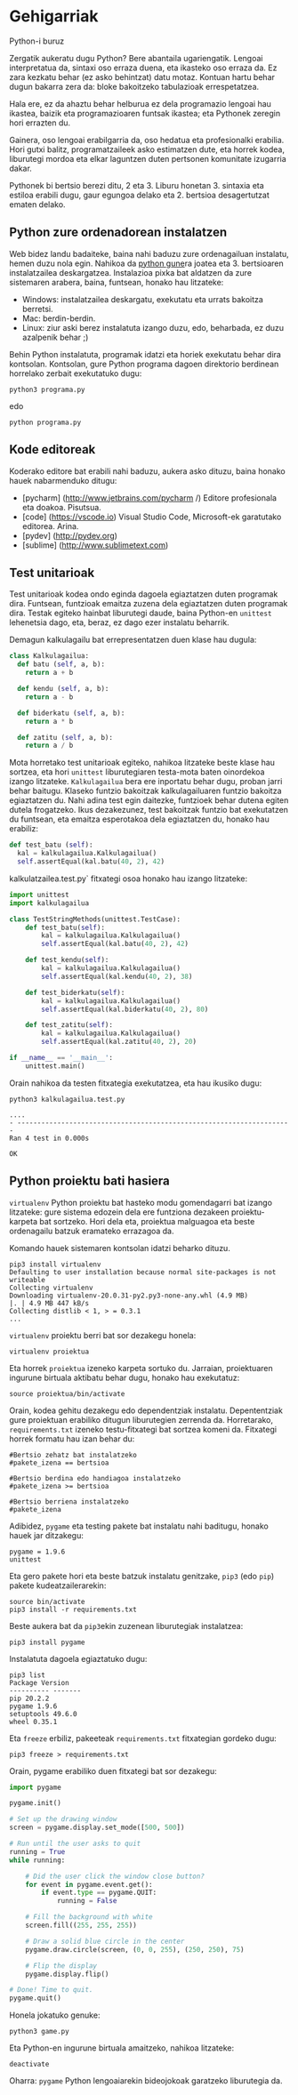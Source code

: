 # Gehigarriak

Python-i buruz

Zergatik aukeratu dugu Python? Bere abantaila ugariengatik. Lengoai interpretatua da, sintaxi oso erraza duena, eta ikasteko oso erraza da. Ez zara kezkatu behar (ez asko behintzat) datu motaz. Kontuan hartu behar dugun bakarra zera da: bloke bakoitzeko tabulazioak errespetatzea.

Hala ere, ez da ahaztu behar helburua ez dela programazio lengoai hau ikastea, baizik eta programazioaren funtsak ikastea; eta Pythonek zeregin hori errazten du.

Gainera, oso lengoai erabilgarria da, oso hedatua eta profesionalki erabilia. Hori gutxi balitz, programatzaileek asko estimatzen dute, eta horrek kodea, liburutegi mordoa eta elkar laguntzen duten pertsonen komunitate izugarria dakar.

Pythonek bi bertsio berezi ditu, 2 eta 3. Liburu honetan 3. sintaxia eta estiloa erabili dugu, gaur egungoa delako eta 2. bertsioa desagertutzat ematen delako.

## Python zure ordenadorean instalatzen

Web bidez landu badaiteke, baina nahi baduzu zure ordenagailuan instalatu, hemen duzu nola egin.
Nahikoa da [python gune](https://www.python.org)ra joatea  eta 3. bertsioaren instalatzailea deskargatzea. Instalazioa pixka bat aldatzen da zure sistemaren arabera, baina, funtsean, honako hau litzateke:

- Windows: instalatzailea deskargatu, exekutatu eta urrats bakoitza berretsi.
- Mac: berdin-berdin.
- Linux: ziur aski berez instalatuta izango duzu, edo, beharbada, ez duzu azalpenik behar ;)

Behin Python instalatuta, programak idatzi eta horiek exekutatu behar dira kontsolan.
Kontsolan, gure Python programa dagoen direktorio berdinean horrelako zerbait exekutatuko dugu:

```console
python3 programa.py
```

edo

```console
python programa.py
```

## Kode editoreak

Koderako editore bat erabili nahi baduzu, aukera asko dituzu, baina honako hauek nabarmenduko ditugu:

- [pycharm] (http://www.jetbrains.com/pycharm /) Editore profesionala eta doakoa. Pisutsua.
- [code] (https://vscode.io) Visual Studio Code, Microsoft-ek garatutako editorea. Arina.
- [pydev] (http://pydev.org)
- [sublime] (http://www.sublimetext.com)

## Test unitarioak

Test unitarioak kodea ondo eginda dagoela egiaztatzen duten programak dira. Funtsean, funtzioak emaitza zuzena dela egiaztatzen duten programak dira.
Testak egiteko hainbat liburutegi daude, baina Python-en `unittest` lehenetsia dago, eta, beraz, ez dago ezer instalatu beharrik.

Demagun kalkulagailu bat errepresentatzen duen klase hau dugula:

```python
class Kalkulagailua:
  def batu (self, a, b):
    return a + b

  def kendu (self, a, b):
    return a - b

  def biderkatu (self, a, b):
    return a * b

  def zatitu (self, a, b):
    return a / b
```

Mota horretako test unitarioak egiteko, nahikoa litzateke beste klase hau sortzea, eta hori `unittest` liburutegiaren testa-mota baten oinordekoa izango litzateke. `Kalkulagailua` bera ere inportatu behar dugu, proban jarri behar baitugu.
Klaseko funtzio bakoitzak kalkulagailuaren funtzio bakoitza egiaztatzen du. Nahi adina test egin daitezke, funtzioek behar dutena egiten dutela frogatzeko. Ikus dezakezunez, test bakoitzak funtzio bat exekutatzen du funtsean, eta emaitza esperotakoa dela egiaztatzen du, honako hau erabiliz:

```python
def test_batu (self):
  kal = kalkulagailua.Kalkulagailua()
  self.assertEqual(kal.batu(40, 2), 42)
```

kalkulatzailea.test.py` fitxategi osoa honako hau izango litzateke:

```python
import unittest
import kalkulagailua

class TestStringMethods(unittest.TestCase):
    def test_batu(self):
        kal = kalkulagailua.Kalkulagailua()
        self.assertEqual(kal.batu(40, 2), 42)

    def test_kendu(self):
        kal = kalkulagailua.Kalkulagailua()
        self.assertEqual(kal.kendu(40, 2), 38)

    def test_biderkatu(self):
        kal = kalkulagailua.Kalkulagailua()
        self.assertEqual(kal.biderkatu(40, 2), 80)

    def test_zatitu(self):
        kal = kalkulagailua.Kalkulagailua()
        self.assertEqual(kal.zatitu(40, 2), 20)

if __name__ == '__main__':
    unittest.main()
```

Orain nahikoa da testen fitxategia exekutatzea, eta hau ikusiko dugu:

```console
python3 kalkulagailua.test.py

....
- ---------------------------------------------------------------------
Ran 4 test in 0.000s

OK
```

## Python proiektu bati hasiera

`virtualenv` Python proiektu bat hasteko modu gomendagarri bat izango litzateke: gure sistema edozein dela ere funtziona dezakeen proiektu-karpeta bat sortzeko. Hori dela eta, proiektua malguagoa eta beste ordenagailu batzuk eramateko errazagoa da.

Komando hauek sistemaren kontsolan idatzi beharko dituzu.

```console
pip3 install virtualenv
Defaulting to user installation because normal site-packages is not writeable
Collecting virtualenv
Downloading virtualenv-20.0.31-py2.py3-none-any.whl (4.9 MB)
|. | 4.9 MB 447 kB/s
Collecting distlib < 1, > = 0.3.1
...
```

`virtualenv` proiektu berri bat sor dezakegu honela:
```console
virtualenv proiektua
```

Eta horrek `proiektua` izeneko karpeta sortuko du.
Jarraian, proiektuaren ingurune birtuala aktibatu behar dugu, honako hau exekutatuz:

```console
source proiektua/bin/activate
```

Orain, kodea gehitu dezakegu edo dependentziak instalatu. Depententziak gure proiektuan erabiliko ditugun liburutegien zerrenda da.
Horretarako, `requirements.txt` izeneko testu-fitxategi bat sortzea komeni da. Fitxategi horrek formatu hau izan behar du:

```console
#Bertsio zehatz bat instalatzeko
#pakete_izena == bertsioa

#Bertsio berdina edo handiagoa instalatzeko
#pakete_izena >= bertsioa

#Bertsio berriena instalatzeko
#pakete_izena
```

Adibidez, `pygame` eta testing pakete bat instalatu nahi baditugu, honako hauek jar ditzakegu:

```console
pygame = 1.9.6
unittest
```

Eta gero pakete hori eta beste batzuk instalatu genitzake, `pip3` (edo `pip`) pakete kudeatzailerarekin:

```console
source bin/activate
pip3 install -r requirements.txt
```

Beste aukera bat da `pip3`ekin zuzenean liburutegiak instalatzea:

```console
pip3 install pygame
```

Instalatuta dagoela egiaztatuko dugu:

```console
pip3 list
Package Version
---------- -------
pip 20.2.2
pygame 1.9.6
setuptools 49.6.0
wheel 0.35.1
```

Eta `freeze` erbiliz, pakeeteak `requirements.txt` fitxategian gordeko dugu:

```console
pip3 freeze > requirements.txt
```

Orain, pygame erabiliko duen fitxategi bat sor dezakegu:

```python
import pygame

pygame.init()

# Set up the drawing window
screen = pygame.display.set_mode([500, 500])

# Run until the user asks to quit
running = True
while running:

    # Did the user click the window close button?
    for event in pygame.event.get():
        if event.type == pygame.QUIT:
            running = False

    # Fill the background with white
    screen.fill((255, 255, 255))

    # Draw a solid blue circle in the center
    pygame.draw.circle(screen, (0, 0, 255), (250, 250), 75)

    # Flip the display
    pygame.display.flip()

# Done! Time to quit.
pygame.quit()
```

Honela jokatuko genuke:

```console
python3 game.py
```

Eta Python-en ingurune birtuala amaitzeko, nahikoa litzateke:

```
deactivate
```

Oharra: `pygame` Python lengoaiarekin bideojokoak garatzeko liburutegia da.
